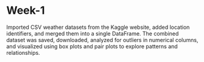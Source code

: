 # Week-1
Imported CSV weather datasets from the Kaggle website, added location identifiers, and merged them into a single DataFrame. The combined dataset was saved, downloaded, analyzed for outliers in numerical columns, and visualized using box plots and pair plots to explore patterns and relationships.

